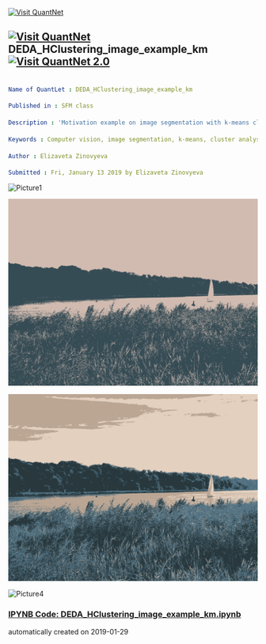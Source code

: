 [<img src="https://github.com/QuantLet/Styleguide-and-FAQ/blob/master/pictures/banner.png" width="888" alt="Visit QuantNet">](http://quantlet.de/)

## [<img src="https://github.com/QuantLet/Styleguide-and-FAQ/blob/master/pictures/qloqo.png" alt="Visit QuantNet">](http://quantlet.de/) **DEDA_HClustering_image_example_km** [<img src="https://github.com/QuantLet/Styleguide-and-FAQ/blob/master/pictures/QN2.png" width="60" alt="Visit QuantNet 2.0">](http://quantlet.de/)

```yaml

Name of QuantLet : DEDA_HClustering_image_example_km

Published in : SFM class

Description : 'Motivation example on image segmentation with k-means clustering'

Keywords : Computer vision, image segmentation, k-means, cluster analysis

Author : Elizaveta Zinovyeva

Submitted : Fri, January 13 2019 by Elizaveta Zinovyeva

```

![Picture1](image_segm_k=12.png)

![Picture2](image_segm_k=2.png)

![Picture3](image_segm_k=4.png)

![Picture4](image_segm_k=8.png)

### [IPYNB Code: DEDA_HClustering_image_example_km.ipynb](DEDA_HClustering_image_example_km.ipynb)


automatically created on 2019-01-29